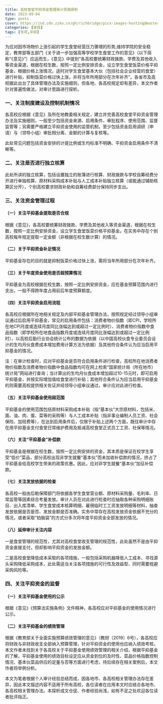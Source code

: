 ```yaml
---
title: 高校食堂平抑资金管理审计思路探析
date: 2023-09-04
type: posts
cover: https://jsd.cdn.zzko.cn/gh/richbridge/picx-images-hosting@master/thumbnail/audit.avif
categories: [审技]
tags: [专项,平抑]
---
```

为应对因市场物价上涨引起的学生食堂经营压力骤增的形势,维持学院的安全稳定，教育部等五部门《关于进一步加强高等学校学生食堂工作的意见》（以下简称“《意见》”）应运而生，《意见》中提到“各高校要统筹财政拨款、学费及其他收入等资金渠道，根据在校生数，按照一定比例安排资金，设立学生食堂饭菜价格平抑基金，根据价格上涨情况，适时对学生食堂基本大伙（包括社会企业经营的食堂）进行补贴，抑制饭菜价格过快上涨，并将当年所用部分在次年补齐”。各省市及高校据此出台了具体管理办法及实施细则，但各地、各高校规定却有差异，本文作者针对普遍性做法，对审计思路进行探析。

### 一、关注制度建设及控制机制情况

各高校应根据《意见》及所在地教委相关规定，建立并完善高校食堂平抑资金管理办法及实施细则，一般至少包括资金来源、启用条件、审批程序、使用范围、监督监管等；另需要严格建立平抑资金使用的监管机制，至少包括资金启用调研（申请）与（领导小组）审批相分离、金额的计算与复核等。

此处常见问题包括资金安排的计提比例或生均标准不明确、平抑资金启用条件不清晰等。

### 二、关注是否进行独立核算

此处所讲的独立核算，包括设置独立的账簿进行核算、财政拨款与学校自筹经费分开进行单独核算、原材料采购成本补贴与人工成本补贴独立核算（或能通过辅助核算区分开），个别高校要求财政补助和自筹经费部分保持同步支出。

### 三、关注资金管理过程

#### （一）关注平抑基金提取是否合规

根据《意见》，各高校要统筹财政拨款、学费及其他收入等资金渠道，根据在校生数，按照一定比例安排资金，设立学生食堂饭菜价格平抑基金。在实务中存在个别高校每年规定提取一定金额（非根据在校生数计算）的情况。

#### （二）关于平抑资金补足情况

平抑基金存在的目的就是抑制饭菜价格过快上涨，需将当年所用部分在次年补齐。

#### （三）关于年度资金使用是否超预算情况

平抑基金为高校根据在校生数，按照一定比例安排资金，应在基金预算范围内进行支出，一般不得跨年度占用前后年度预算额度。

#### （四）关注平抑资金启用流程

各高校应根据所在地相关规定及内部平抑基金管理办法，按照规定经过领导小组审议通过后启用平抑基金，常见的启用条件包括：消费者物价指数（即CPI，学校所在地CPI月度或连续月度同比涨幅达到或超过一定比例时）、消费者物价指数中食品指数（即学校所在地食品指数月度或连续月度同比涨幅达到或超过一定比例时）、以高校后勤行业协会统计公布的数据为依据（以中国高校伙食专业委员会设计的生均月伙食费成本增加费用计算方法为依据）及其他符合条件认为应当启用平抑基金的情况。

注：在审计检查时，应对平抑基金是否符合启用条件进行检查，高校所在地消费者物价指数及消费者物价指数中食品指数均可在网上检索“国家统计局（所在地市）统计局”网站进行查询；当计算出的生均月伙食成本增加超过10-15元时，即可启用平抑基金，并按实际增加值给食堂进行补贴；其他符合条件认为应当启用平抑基金的则需要高校提供相关佐证并经领导小组审议通过，审计应对此进行检查。

#### （五）关注平抑基金使用超范围

平抑基金的使用范围包括原材料采购成本补贴（指“基本伙”大宗原材料，包括米、面、油、肉、蛋、菜等的采购等）与人工成本补贴（指非事业编制人员工资、社会保险、加班费等），在达到启用条件后，仅限于补贴上述两个方面，既往审计中存在用平抑基金支付食堂日常维护费用及抵减高校食堂正式员工工资、社保等情况。

#### （六）关注“平抑基金”补偿款

平抑基金是根据在校生数，按照一定比例安排的资金，其本质是保证在校学生享受“低价”菜品，部分高校出现非学生就餐“基本伙”而未加收补偿款的情况，挤占了平抑基金给高校学生带来的政策优惠。因此，应对非学生就餐“基本伙”加征补偿款。

#### （七）关注发放依据的检查

各高校一般由后勒保障部门将依据各学生食堂营业额、原材料采购量、毛利率、日常监管等因素综合考量发放。审计人员在对此进行检查时应抽取各种采购明细账目、出入库清单、学生食堂成本核算明细、雇佣临时工工资发放明细等材料，抽查发放依据是否是否、发放金额是否准确。实务中常存在高校发放资金依据不充分的情况，或者采取“拍脑袋”的方式分多次将年度平抑资金全部发放的情况。

#### （八）延伸审计关注内容

一是食堂管理的规范性，尤其对高校食堂收支管理的规范性，此处虽然不是由平抑资金直接支付，但却影响平抑资金的发放金额。

二是高校食堂降低成本采取的各项措施，一般包括采购机器降低人工成本、寻找源头采购降低采购成本，此处需适当关注各项措施的可行性及效益型、同时需要规避采购风险等。

### 四、关注平抑资金的监督

#### （一）关注平抑基金使用的公示

根据《意见》《预算法实施条例》文件精神，各高校应对平抑基金的使用情况进行公示。

#### （二）关注平抑基金的绩效管理

根据《教育部关于全面实施预算绩效管理的意见》（教财〔2019〕6号），各高校应将财政与非财政收支全部纳入预算管理，针对平抑资金的使用也应纳入绩效考核，本文作者未找到关于各高校关于平抑基金使用绩效管理的相关介绍，根据平抑基金的了解，平抑基金使用的绩效目标设定应从资金到位的及时性、菜品价格指数控制情况、基本伙菜品供应的足量与否等方面进行考虑，待后续存在相关案例后，本文作者将举例分析。

本文为笔者根据个人审计经验总结而成，因各地市、各高校相关管理办法存在差异，因此本文描述内容不适用于所有高校，各位读者在应用本文时应结合各地市、各高校相关管理办法。本探析成文仓促、作者经验尚浅，如有不足之处欢迎各位读者批评指正。